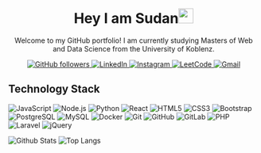 <h1 align="center">Hey I am Sudan<img src="https://raw.githubusercontent.com/aemmadi/aemmadi/master/wave.gif" width="30"></h1>

<p align="center">
  Welcome to my GitHub portfolio! I am currently studying Masters of Web and Data Science from the University of Koblenz.
</p>

<p align="center">
  <a href="https://github.com/sudan94" target="_blank">
    <img alt="GitHub followers" src="https://img.shields.io/github/followers/sudan94?label=Follow&style=social">
  </a>
  <a href="https://linkedin.com/in/sudan-upadhaya-9185b3185" target="_blank">
    <img alt="LinkedIn" src="https://img.shields.io/badge/-LinkedIn-blue?style=flat-square&logo=linkedin">
  </a>
    <a href="https://instagram.com/sudan.upadhaya" target="_blank">
    <img alt="Instagram" src="https://img.shields.io/badge/-Instagram-C13584?style=flat-square&logo=instagram&logoColor=white">
  </a>
  <a href="https://leetcode.com/sudan94" target="_blank">
    <img alt="LeetCode" src="https://img.shields.io/badge/-LeetCode-FFA116?style=flat-square&logo=leetcode&logoColor=white">
  </a>
  <a href="mailto:sudanupadhaya@gmail.com" target="_blank">
    <img alt="Gmail" src="https://img.shields.io/badge/-Gmail-D14836?style=flat-square&logo=gmail&logoColor=white">
  </a>
</p>



## Technology Stack
![JavaScript](https://img.shields.io/badge/-JavaScript-black?style=flat-square&logo=javascript) ![Node.js](https://img.shields.io/badge/-Node.js-black?style=flat-square&logo=node.js) ![Python](https://img.shields.io/badge/-Python-black?style=flat-square&logo=python) ![React](https://img.shields.io/badge/-React-black?style=flat-square&logo=react) ![HTML5](https://img.shields.io/badge/-HTML5-E34F26?style=flat-square&logo=html5&logoColor=white) ![CSS3](https://img.shields.io/badge/-CSS3-1572B6?style=flat-square&logo=css3) ![Bootstrap](https://img.shields.io/badge/-Bootstrap-563D7C?style=flat-square&logo=bootstrap) ![PostgreSQL](https://img.shields.io/badge/-PostgreSQL-336791?style=flat-square&logo=postgresql) ![MySQL](https://img.shields.io/badge/-MySQL-black?style=flat-square&logo=mysql) ![Docker](https://img.shields.io/badge/-Docker-black?style=flat-square&logo=docker) ![Git](https://img.shields.io/badge/-Git-black?style=flat-square&logo=git) ![GitHub](https://img.shields.io/badge/-GitHub-181717?style=flat-square&logo=github) ![GitLab](https://img.shields.io/badge/-GitLab-FCA121?style=flat-square&logo=gitlab) ![PHP](https://img.shields.io/badge/-PHP-777BB4?style=flat-square&logo=php&logoColor=white) ![Laravel](https://img.shields.io/badge/-Laravel-FF2D20?style=flat-square&logo=laravel&logoColor=white) ![jQuery](https://img.shields.io/badge/-jQuery-0769AD?style=flat-square&logo=jquery&logoColor=white)


![Github Stats](https://github-readme-stats.vercel.app/api?username=sudan94&count_private=true&show_icons=true&include_all_commits=true)
![Top Langs](https://github-readme-stats.vercel.app/api/top-langs/?username=sudan94&hide=TeX&layout=compact)

<!-- ![Visitor Badge](https://visitor-badge.laobi.icu/badge?page_id=sudan94) -->
